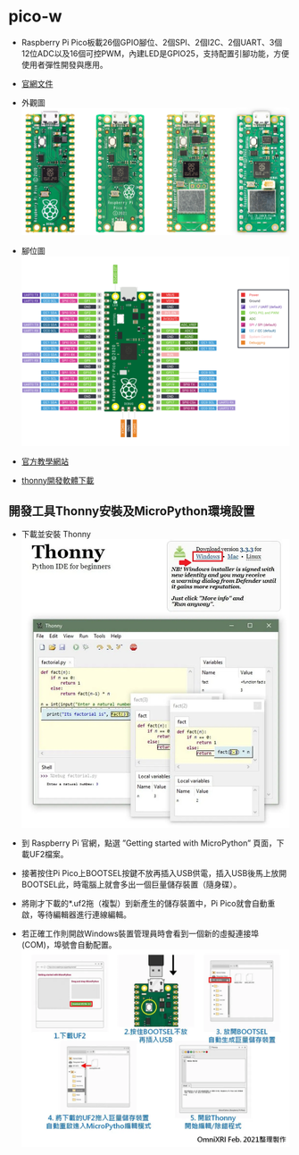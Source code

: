 
# pico-w

- Raspberry Pi Pico板載26個GPIO腳位、2個SPI、2個I2C、2個UART、3個12位ADC以及16個可控PWM，內建LED是GPIO25，支持配置引腳功能，方便使用者彈性開發與應用。

- [官網文件](https://www.raspberrypi.com/documentation/microcontrollers/raspberry-pi-pico.html)

- 外觀圖
![Alt text](./four_picos.jpg)

- 腳位圖
![Alt text](./pico-pinout.svg)

- [官方教學網站](https://projects.raspberrypi.org/en/projects/getting-started-with-the-pico)

- [thonny開發軟體下載](https://thonny.org/)

## 開發工具Thonny安裝及MicroPython環境設置

- 下載並安裝 Thonny
![Alt text](./1_6V3TP9HYduhV_1Gd_23raw.webp)

- 到 Raspberry Pi 官網，點選 ”Getting started with MicroPython” 頁面，下載UF2檔案。
- 接著按住Pi Pico上BOOTSEL按鍵不放再插入USB供電，插入USB後馬上放開BOOTSEL此，時電腦上就會多出一個巨量儲存裝置（隨身碟）。
- 將剛才下載的*.uf2拖（複製）到新產生的儲存裝置中，Pi Pico就會自動重啟，等待編輯器進行連線編輯。
- 若正確工作則開啟Windows裝置管理員時會看到一個新的虛擬連接埠(COM)，埠號會自動配置。
![Alt text](./1_jY8AmU8xsuiyqX-HMGYl9A.webp)
